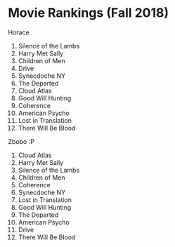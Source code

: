 # Movie Rankings (Fall 2018)
Horace

1. Silence of the Lambs
1. Harry Met Sally
1. Children of Men
1. Drive
1. Synecdoche NY
1. The Departed
1. Cloud Atlas
1. Good Will Hunting
1. Coherence
1. American Psycho
1. Lost in Translation
1. There Will Be Blood

Zbobo :P

1. Cloud Atlas
1. Harry Met Sally
1. Silence of the Lambs
1. Children of Men
1. Coherence
1. Synecdoche NY
1. Lost in Translation
1. Good Will Hunting
1. The Departed
1. American Psycho
1. Drive
1. There Will Be Blood

